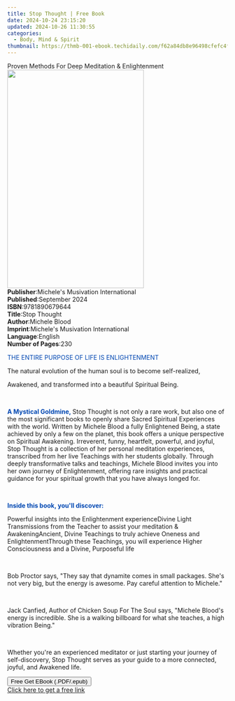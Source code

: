 ```yaml
---
title: Stop Thought | Free Book
date: 2024-10-24 23:15:20
updated: 2024-10-26 11:30:55
categories:
  - Body, Mind & Spirit
thumbnail: https://thmb-001-ebook.techidaily.com/f62a84db8e96498cfefc4f41882899c2d19a55e1a0eb79551c607213f31de6dd.jpg
---
```

<main id="book-container">
  <div class="flex flex-col">
    <div class="book-brief flex-1 py-6 px-4 sm:p-6 md:py-10 md:px-8">
      <!-- brief-->
      <div class="book-brief-main">
        Proven Methods For Deep Meditation & Enlightenment
      </div>
    </div>
    <div
      class="book-meta-info flex-1 grid gap-4 col-start-1 col-end-3 row-start-1 sm:mb-6 sm:grid-cols-4 lg:gap-6 lg:col-start-2 lg:row-end-6 lg:row-span-6 lg:mb-0"
    >
      <div
        class="book-meta-info-left place-content-center mt-4 p-4 text-sm leading-6 col-start-2 col-span-2 dark:text-slate-400"
      >
        <img
          class="w-full h-500 object-cover rounded-lg sm:h-255 sm:col-span-2 lg:col-span-full"
          src="https://img-001-ebook.techidaily.com/4fd88f53a8d55cdf4a548d4a2147ac175c578bad75c098a89c9ef78cfdd1f982.jpg"
          alt=""
          width="312"
          height="500"
        />
      </div>
      <div
        class="book-meta-info-right mt-2 col-start-1 row-start-2 col-span-3 self-center"
      >
        <!-- meta data  -->
        <div class="flex flex-col px-4 md:px-8">
          <div class="flex-1">
            <strong>Publisher</strong>:<span class="px-2"
              >Michele&#39;s Musivation International</span
            >
          </div>
          <div class="flex-1">
            <strong>Published</strong>:<span class="px-2">September 2024</span>
          </div>
          <div class="flex-1">
            <strong>ISBN</strong>:<span class="px-2">9781890679644</span>
          </div>
          <div class="flex-1">
            <strong>Title</strong>:<span class="px-2">Stop Thought</span>
          </div>
          <div class="flex-1">
            <strong>Author</strong>:<span class="px-2">Michele Blood</span>
          </div>
          <div class="flex-1">
            <strong>Imprint</strong>:<span class="px-2"
              >Michele&#39;s Musivation International</span
            >
          </div>
          <div class="flex-1">
            <strong>Language</strong>:<span class="px-2">English</span>
          </div>
          <div class="flex-1">
            <strong>Number of Pages</strong>:<span class="px-2">230</span>
          </div>
        </div>
      </div>
    </div>
    <div class="book-description flex-1 py-6 px-4 sm:p-6 md:py-10 md:px-8">
      <div class="book-description-main">
        <div accordion-content="" id="description">
          <p class="ql-align-center">
            <span style="color: rgb(0, 71, 178)"
              >THE ENTIRE PURPOSE OF LIFE IS ENLIGHTENMENT</span
            >
          </p>
          <p class="ql-align-center">
            The natural evolution of the human soul is to become self-realized,
          </p>
          <p class="ql-align-center">
            Awakened, and transformed into a beautiful Spiritual Being.
          </p>
          <p class="ql-align-center"><br /></p>
          <p>
            <strong style="color: rgb(0, 71, 178)"
              >A Mystical Goldmine,&nbsp;</strong
            >Stop Thought is not only a rare work, but also one of the most
            significant books to openly share Sacred Spiritual Experiences with
            the world. Written by Michele Blood a fully Enlightened Being, a
            state achieved by only a few on the planet, this book offers a
            unique perspective on Spiritual Awakening. Irreverent, funny,
            heartfelt, powerful, and joyful, Stop Thought is a collection of her
            personal meditation experiences, transcribed from her live Teachings
            with her students globally. Through deeply transformative talks and
            teachings, Michele Blood invites you into her own journey of
            Enlightenment, offering rare insights and practical guidance for
            your spiritual growth that you have always longed for.
          </p>
          <p><br /></p>
          <p>
            <strong style="color: rgb(0, 71, 178)"
              >Inside this book, you'll discover:</strong
            >
          </p>
          <span contenteditable="false" class="ql-ui"></span>Powerful insights
          into the Enlightenment experience<span
            contenteditable="false"
            class="ql-ui"
          ></span
          >Divine Light Transmissions from the Teacher to assist your meditation
          &amp; Awakening<span contenteditable="false" class="ql-ui"></span
          >Ancient, Divine Teachings to truly achieve Oneness and
          Enlightenment<span contenteditable="false" class="ql-ui"></span
          >Through these Teachings, you will experience Higher Consciousness and
          a Divine, Purposeful life
          <p><br /></p>
          <p>
            Bob Proctor says, "They say that dynamite comes in small packages.
            She's not very big, but the energy is awesome. Pay careful attention
            to Michele."
          </p>
          <p><br /></p>
          <p>
            Jack Canfied, Author of Chicken Soup For The Soul says, "Michele
            Blood's energy is incredible. She is a walking billboard for what
            she teaches, a high vibration Being."
          </p>
          <p><br /></p>
          <p>
            Whether you're an experienced meditator or just starting your
            journey of self-discovery, Stop Thought serves as your guide to a
            more connected, joyful, and Awakened life.
          </p>
        </div>
        <div class="accordion-fader"></div>
      </div>
    </div>
    <div class="book-excerpts flex-1 py-6 px-4 sm:p-6 md:py-10 md:px-8"></div>
    <div
      class="book-about-author flex-1 py-6 px-4 sm:p-6 md:py-10 md:px-8"
    ></div>
    <div class="book-free-get flex-1 py-6 px-4 sm:p-6 md:py-10 md:px-8">
      <button
        id="btn-free-get"
        class="bg-blue-500 hover:bg-blue-700 text-white font-bold py-2 px-4 rounded"
      >
        Free Get EBook (.PDF/.epub)
      </button>
      <div id="countdown-display" class="px-2 text-lg mt-2"></div>
      <a
        id="free-link"
        class="hidden bg-blue-500 hover:bg-blue-700 text-white font-bold py-2 px-4 rounded"
        href="https://www.ebooks.com/en-us/book/211477682/stop-thought/michele-blood/"
        target="_blank"
        >Click here to get a free link</a
      >
    </div>
    <script>
      let countdownTime = 0;
      let countdownInterval = null;
      document
        .getElementById('btn-free-get')
        .addEventListener('click', startCountdown);
      function startCountdown() {
        countdownTime = new Date().getTime() + 60000 * 3;
        countdownInterval = setInterval(updateCountdown, 1000);
        document.getElementById('btn-free-get').disabled = true;
        document
          .getElementById('btn-free-get')
          .classList.add('bg-gray-500', 'cursor-not-allowed');
      }
      function updateCountdown() {
        let currentTime = new Date().getTime();
        let timeLeft = countdownTime - currentTime;
        let secondsLeft = Math.floor(timeLeft / 1000);
        document.getElementById('countdown-display').innerHTML =
          `Remaining time: ${secondsLeft} seconds.`;
        if (secondsLeft <= 0) {
          clearInterval(countdownInterval);
          document.getElementById('btn-free-get').classList.add('hidden');
          document.getElementById('free-link').classList.remove('hidden');
          document.getElementById('countdown-display').innerHTML = '';
        }
      }
    </script>
  </div>
</main>
